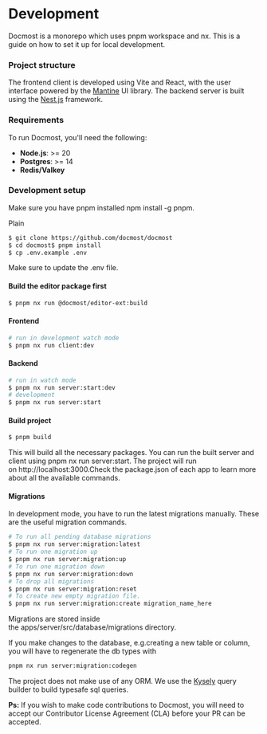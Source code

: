Development
===========

Docmost is a monorepo which uses pnpm workspace and nx. This is a guide on how to set it up for local development.

### Project structure[​](https://docmost.com/docs/self-hosting/development/#project-structure)

The frontend client is developed using Vite and React, with the user interface powered by the [Mantine](https://mantine.dev/) UI library. The backend server is built using the [Nest.js](https://nestjs.com/) framework.

### Requirements[​](https://docmost.com/docs/self-hosting/development/#requirements)

To run Docmost, you'll need the following:

*   **Node.js**: >= 20    
*   **Postgres**: >= 14
*   **Redis/Valkey**
    

### Development setup[​](https://docmost.com/docs/self-hosting/development/#development-setup)

Make sure you have pnpm installed npm install -g pnpm.

Plain 
```bash
$ git clone https://github.com/docmost/docmost
$ cd docmost$ pnpm install
$ cp .env.example .env
```
Make sure to update the .env file.

#### Build the editor package first[​](https://docmost.com/docs/self-hosting/development/#build-the-editor-package-first)

```bash
$ pnpm nx run @docmost/editor-ext:build
```

#### Frontend[​](https://docmost.com/docs/self-hosting/development/#frontend)

```bash
# run in development watch mode
$ pnpm nx run client:dev
```

#### Backend[​](https://docmost.com/docs/self-hosting/development/#backend)

```bash
# run in watch mode
$ pnpm nx run server:start:dev
# development
$ pnpm nx run server:start
```

#### Build project[​](https://docmost.com/docs/self-hosting/development/#build-project)

```bash
$ pnpm build
```

This will build all the necessary packages. You can run the built server and client using pnpm nx run server:start. The project will run on http://localhost:3000.Check the package.json of each app to learn more about all the available commands.

#### Migrations[​](https://docmost.com/docs/self-hosting/development/#migrations)

In development mode, you have to run the latest migrations manually. These are the useful migration commands.

```bash
# To run all pending database migrations
$ pnpm nx run server:migration:latest
# To run one migration up
$ pnpm nx run server:migration:up
# To run one migration down
$ pnpm nx run server:migration:down
# To drop all migrations
$ pnpm nx run server:migration:reset
# To create new empty migration file. 
$ pnpm nx run server:migration:create migration_name_here
```

Migrations are stored inside the apps/server/src/database/migrations directory.

If you make changes to the database, e.g.creating a new table or column, you will have to regenerate the db types with

```bash
pnpm nx run server:migration:codegen
```

The project does not make use of any ORM. We use the [Kysely](https://github.com/kysely-org/kysely) query builder to build typesafe sql queries.

**Ps:** If you wish to make code contributions to Docmost, you will need to accept our Contributor License Agreement (CLA) before your PR can be accepted.